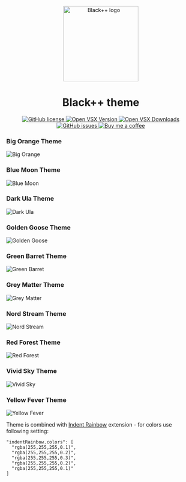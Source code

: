 <p align="center">
  <img src="images/icon/logo.png" alt="Black++ logo" width="200">
</p>

<h1 align="center">Black++ theme</h1>

<p align="center">
  <a href="https://github.com/Amereyeu/Black-plus-plus-vscodium">
    <img
      src="https://img.shields.io/badge/license-MIT-blue.svg?style=flat-square"
      alt="GitHub license" />
  </a>
  <a href="https://open-vsx.org/extension/Amerey/blackplusplus">
    <img
      src="https://img.shields.io/open-vsx/v/Amerey/blackplusplus?label=Open%20VSX"
      alt="Open VSX Version" />
  </a>
  <a href="https://open-vsx.org/extension/Amerey/blackplusplus">
    <img
      src="https://img.shields.io/open-vsx/dt/Amerey/blackplusplus?label=Open%20VSX%20Downloads"
      alt="Open VSX Downloads" />
  </a>
  <a href="https://github.com/Amereyeu/Black-plus-plus-vscodium/issues">
    <img
      src="https://img.shields.io/github/issues/Amereyeu/Black-plus-plus-vscodium.svg?label=Issues"
      alt="GitHub issues" />
  </a>
  <a href="https://ko-fi.com/amerey">
    <img
      src="https://img.shields.io/badge/Buy%20me%20a%20coffee--orange"
      alt="Buy me a coffee" />
  </a>
</p>

### Big Orange Theme

![Big Orange](./images/big-orange.png)

### Blue Moon Theme

![Blue Moon](./images/blue-moon.png)

### Dark Ula Theme

![Dark Ula](./images/dark-ula.png)

### Golden Goose Theme

![Golden Goose](./images/golden-goose.png)

### Green Barret Theme

![Green Barret](./images/green-barret.png)

### Grey Matter Theme

![Grey Matter](./images/grey-matter.png)

### Nord Stream Theme

![Nord Stream](./images/nord-stream.png)

### Red Forest Theme

![Red Forest](./images/red-forest.png)

### Vivid Sky Theme

![Vivid Sky](./images/vivid-sky.png)

### Yellow Fever Theme

![Yellow Fever](./images/yellow-fever.png)

Theme is combined with [Indent Rainbow](https://open-vsx.org/extension/oderwat/indent-rainbow) extension - for colors use following setting:

```
"indentRainbow.colors": [
  "rgba(255,255,255,0.1)",
  "rgba(255,255,255,0.2)",
  "rgba(255,255,255,0.3)",
  "rgba(255,255,255,0.2)",
  "rgba(255,255,255,0.1)"
]
```
